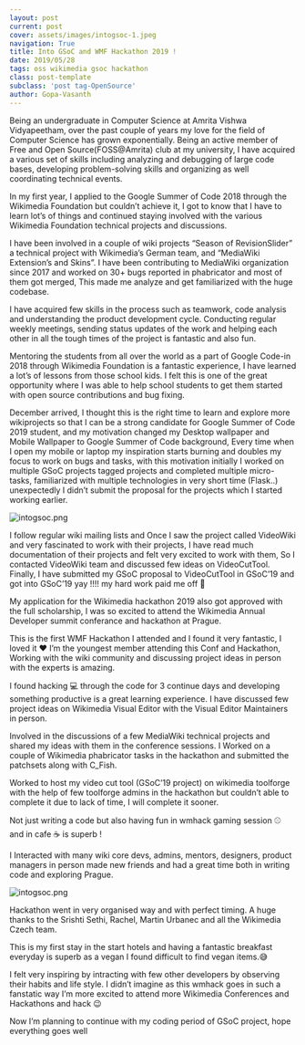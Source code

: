 ```yaml
---
layout: post
current: post
cover: assets/images/intogsoc-1.jpeg
navigation: True
title: Into GSoC and WMF Hackathon 2019 !
date: 2019/05/28
tags: oss wikimedia gsoc hackathon
class: post-template
subclass: 'post tag-OpenSource'
author: Gopa-Vasanth
---
```


Being an undergraduate in Computer Science at Amrita Vishwa Vidyapeetham, over the past couple of years my love for the field of Computer Science has grown exponentially. Being an active member of Free and Open Source(FOSS@Amrita) club at my university, I have acquired a various set of skills including analyzing and debugging of large code bases, developing problem-solving skills and organizing as well coordinating technical events.

In my first year, I applied to the Google Summer of Code 2018 through the Wikimedia Foundation but couldn’t achieve it, I got to know that I have to learn lot’s of things and continued staying involved with the various Wikimedia Foundation technical projects and discussions.

I have been involved in a couple of wiki projects “Season of RevisionSlider” a technical project with Wikimedia’s German team, and “MediaWiki Extension’s and Skins”. I have been contributing to MediaWiki organization since 2017 and worked on 30+ bugs reported in phabricator and most of them got merged, This made me analyze and get familiarized with the huge codebase.

I have acquired few skills in the process such as teamwork, code analysis and understanding the product development cycle. Conducting regular weekly meetings, sending status updates of the work and helping each other in all the tough times of the project is fantastic and also fun.

Mentoring the students from all over the world as a part of Google Code-in 2018 through Wikimedia Foundation is a fantastic experience, I have learned a lot’s of lessons from those school kids. I felt this is one of the great opportunity where I was able to help school students to get them started with open source contributions and bug fixing.

December arrived, I thought this is the right time to learn and explore more wikiprojects so that I can be a strong candidate for Google Summer of Code 2019 student, and my motivation changed my Desktop wallpaper and Mobile Wallpaper to Google Summer of Code background, Every time when I open my mobile or laptop my inspiration starts burning and doubles my focus to work on bugs and tasks, with this motivation initially I worked on multiple GSoC projects tagged projects and completed multiple micro-tasks, familiarized with multiple technologies in very short time (Flask..) unexpectedly I didn’t submit the proposal for the projects which I started working earlier.

![intogsoc.png](assets/images/intogsoc.png)

I follow regular wiki mailing lists and Once I saw the project called VideoWiki and very fascinated to work with their projects, I have read much documentation of their projects and felt very excited to work with them, So I contacted VideoWiki team and discussed few ideas on VideoCutTool. Finally, I have submitted my GSoC proposal to VideoCutTool in GSoC’19 and got into GSoC’19 yay !!!! my hard work paid me off 🙂

My application for the Wikimedia hackathon 2019 also got approved with the full scholarship, I was so excited to attend the Wikimedia Annual Developer summit conferance and hackathon at Prague.

This is the first WMF Hackathon I attended and I found it very fantastic, I loved it ❤️ I’m the youngest member attending this Conf and Hackathon, Working with the wiki community and discussing project ideas in person with the experts is amazing.

I found hacking 💻 through the code for 3 continue days and developing something productive is a great learning experience. I have discussed few project ideas on Wikimedia Visual Editor with the Visual Editor Maintainers in person.

Involved in the discussions of a few MediaWiki technical projects and shared my ideas with them in the conference sessions. I Worked on a couple of Wikimedia phabricator tasks in the hackathon and submitted the patchsets along with C_Fish.

Worked to host my video cut tool (GSoC’19 project) on wikimedia toolforge with the help of few toolforge admins in the hackathon but couldn’t able to complete it due to lack of time, I will complete it sooner.

Not just writing a code but also having fun in wmhack gaming session ⚾️ and in cafe ☕️ is superb !

I Interacted with many wiki core devs, admins, mentors, designers, product managers in person made new friends and had a great time both in writing code and exploring Prague.

![intogsoc.png](assets/images/intogsoc-1.jpeg)

Hackathon went in very organised way and with perfect timing. A huge thanks to the Srishti Sethi, Rachel, Martin Urbanec and all the Wikimedia Czech team.

This is my first stay in the start hotels and having a fantastic breakfast everyday is superb as a vegan I found difficult to find vegan items.😅

I felt very inspiring by intracting with few other developers by observing their habits and life style. I didn’t imagine as this wmhack goes in such a fanstatic way I’m more excited to attend more Wikimedia Conferences and Hackathons and hack 😉

Now I’m planning to continue with my coding period of GSoC project, hope everything goes well 